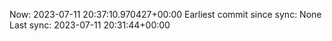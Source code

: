 Now: 2023-07-11 20:37:10.970427+00:00 Earliest commit since sync: None Last sync: 2023-07-11 20:31:44+00:00
